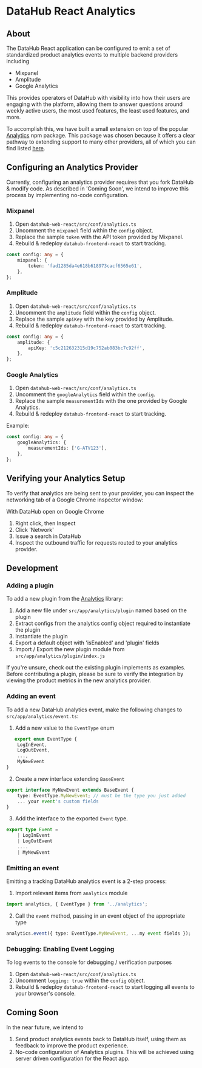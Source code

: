 # DataHub React Analytics

## About

The DataHub React application can be configured to emit a set of standardized product analytics events to multiple backend providers including

-   Mixpanel
-   Amplitude
-   Google Analytics

This provides operators of DataHub with visibility into how their users are engaging with the platform, allowing them to answer questions around weekly active users, the most used features, the least used features, and more.

To accomplish this, we have built a small extension on top of the popular [Analytics](https://www.npmjs.com/package/analytics) npm package. This package was chosen because it offers a clear pathway to extending support to many other providers, all of which you can find listed [here](https://github.com/DavidWells/analytics#analytic-plugins).

## Configuring an Analytics Provider

Currently, configuring an analytics provider requires that you fork DataHub & modify code. As described in 'Coming Soon', we intend to improve this process by implementing no-code configuration.

### Mixpanel

1. Open `datahub-web-react/src/conf/analytics.ts`
2. Uncomment the `mixpanel` field within the `config` object.
3. Replace the sample `token` with the API token provided by Mixpanel.
4. Rebuild & redeploy `datahub-frontend-react` to start tracking.

```typescript
const config: any = {
    mixpanel: {
        token: 'fad1285da4e618b618973cacf6565e61',
    },
};
```

### Amplitude

1. Open `datahub-web-react/src/conf/analytics.ts`
2. Uncomment the `amplitude` field within the `config` object.
3. Replace the sample `apiKey` with the key provided by Amplitude.
4. Rebuild & redeploy `datahub-frontend-react` to start tracking.

```typescript
const config: any = {
    amplitude: {
        apiKey: 'c5c212632315d19c752ab083bc7c92ff',
    },
};
```

### Google Analytics


1. Open `datahub-web-react/src/conf/analytics.ts`
2. Uncomment the `googleAnalytics` field within the `config`.
3. Replace the sample `measurementIds` with the one provided by Google Analytics.
4. Rebuild & redeploy `datahub-frontend-react` to start tracking.


Example:

```typescript
const config: any = {
    googleAnalytics: {
        measurementIds: ['G-ATV123'],
    },
};
```

## Verifying your Analytics Setup

To verify that analytics are being sent to your provider, you can inspect the networking tab of a Google Chrome inspector window:

With DataHub open on Google Chrome

1. Right click, then Inspect
2. Click 'Network'
3. Issue a search in DataHub
4. Inspect the outbound traffic for requests routed to your analytics provider.

## Development

### Adding a plugin

To add a new plugin from the [Analytics](https://www.npmjs.com/package/analytics) library:

1. Add a new file under `src/app/analytics/plugin` named based on the plugin
2. Extract configs from the analytics config object required to instantiate the plugin
3. Instantiate the plugin
4. Export a default object with 'isEnabled' and 'plugin' fields
5. Import / Export the new plugin module from `src/app/analytics/plugin/index.js`

If you're unsure, check out the existing plugin implements as examples. Before contributing a plugin, please be sure to verify the integration by viewing the product metrics in the new analytics provider.

### Adding an event

To add a new DataHub analytics event, make the following changes to `src/app/analytics/event.ts`:

1. Add a new value to the `EventType` enum

```typescript
   export enum EventType {
    LogInEvent,
    LogOutEvent,
    ...,
    MyNewEvent
}
```

2. Create a new interface extending `BaseEvent`

```typescript
export interface MyNewEvent extends BaseEvent {
    type: EventType.MyNewEvent; // must be the type you just added
    ... your event's custom fields
}
```

3. Add the interface to the exported `Event` type.

```typescript
export type Event =
    | LogInEvent
    | LogOutEvent
    ....
    | MyNewEvent
```

### Emitting an event

Emitting a tracking DataHub analytics event is a 2-step process:

1. Import relevant items from `analytics` module

```typescript
import analytics, { EventType } from '../analytics';
```

2. Call the `event` method, passing in an event object of the appropriate type

```typescript
analytics.event({ type: EventType.MyNewEvent, ...my event fields });
```

### Debugging: Enabling Event Logging

To log events to the console for debugging / verification purposes

1. Open `datahub-web-react/src/conf/analytics.ts`
2. Uncomment `logging: true` within the `config` object.
3. Rebuild & redeploy `datahub-frontend-react` to start logging all events to your browser's console.

## Coming Soon

In the near future, we intend to

1. Send product analytics events back to DataHub itself, using them as feedback to improve the product experience.
2. No-code configuration of Analytics plugins. This will be achieved using server driven configuration for the React app.
